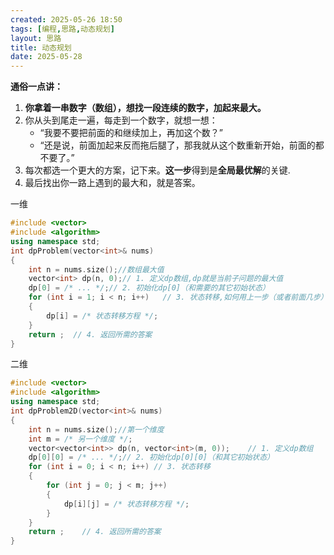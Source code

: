 ```yaml
---
created: 2025-05-26 18:50
tags: [编程,思路,动态规划]
layout: 思路
title: 动态规划
date: 2025-05-28
---
```

**通俗一点讲：**

1. **你拿着一串数字（数组），想找一段连续的数字，加起来最大。**
2. 你从头到尾走一遍，每走到一个数字，就想一想：
    - “我要不要把前面的和继续加上，再加这个数？”
    - “还是说，前面加起来反而拖后腿了，那我就从这个数重新开始，前面的都不要了。”
3. 每次都选一个更大的方案，记下来。**这一步**得到是**全局最优解**的关键.
4. 最后找出你一路上遇到的最大和，就是答案。

一维
```cpp
#include <vector>
#include <algorithm>
using namespace std;
int dpProblem(vector<int>& nums) 
{
    int n = nums.size();//数组最大值    
    vector<int> dp(n, 0);// 1. 定义dp数组,dp就是当前子问题的最大值
    dp[0] = /* ... */;// 2. 初始化dp[0]（和需要的其它初始状态）
    for (int i = 1; i < n; i++)   // 3. 状态转移,如何用上一步（或者前面几步）的结果，推导出当前这一步的结果”的公式或方法
    {
        dp[i] = /* 状态转移方程 */;
    }
    return ;  // 4. 返回所需的答案
}
```


二维
```cpp
#include <vector>
#include <algorithm>
using namespace std;
int dpProblem2D(vector<int>& nums) 
{
    int n = nums.size();//第一个维度
    int m = /* 另一个维度 */;  
    vector<vector<int>> dp(n, vector<int>(m, 0));    // 1. 定义dp数组
    dp[0][0] = /* ... */;// 2. 初始化dp[0][0]（和其它初始状态）
    for (int i = 0; i < n; i++) // 3. 状态转移
    {
        for (int j = 0; j < m; j++) 
        {
            dp[i][j] = /* 状态转移方程 */;
        }
    }
    return ;    // 4. 返回所需的答案
}
```